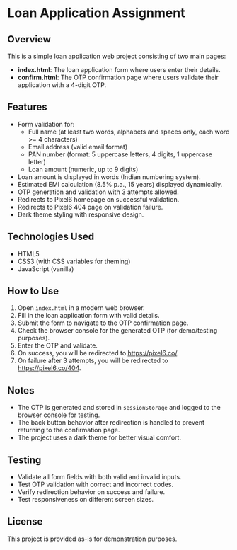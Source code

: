 # Loan Application Assignment

## Overview
This is a simple loan application web project consisting of two main pages:
- **index.html**: The loan application form where users enter their details.
- **confirm.html**: The OTP confirmation page where users validate their application with a 4-digit OTP.

## Features
- Form validation for:
  - Full name (at least two words, alphabets and spaces only, each word >= 4 characters)
  - Email address (valid email format)
  - PAN number (format: 5 uppercase letters, 4 digits, 1 uppercase letter)
  - Loan amount (numeric, up to 9 digits)
- Loan amount is displayed in words (Indian numbering system).
- Estimated EMI calculation (8.5% p.a., 15 years) displayed dynamically.
- OTP generation and validation with 3 attempts allowed.
- Redirects to Pixel6 homepage on successful validation.
- Redirects to Pixel6 404 page on validation failure.
- Dark theme styling with responsive design.

## Technologies Used
- HTML5
- CSS3 (with CSS variables for theming)
- JavaScript (vanilla)

## How to Use
1. Open `index.html` in a modern web browser.
2. Fill in the loan application form with valid details.
3. Submit the form to navigate to the OTP confirmation page.
4. Check the browser console for the generated OTP (for demo/testing purposes).
5. Enter the OTP and validate.
6. On success, you will be redirected to https://pixel6.co/.
7. On failure after 3 attempts, you will be redirected to https://pixel6.co/404.

## Notes
- The OTP is generated and stored in `sessionStorage` and logged to the browser console for testing.
- The back button behavior after redirection is handled to prevent returning to the confirmation page.
- The project uses a dark theme for better visual comfort.

## Testing
- Validate all form fields with both valid and invalid inputs.
- Test OTP validation with correct and incorrect codes.
- Verify redirection behavior on success and failure.
- Test responsiveness on different screen sizes.

## License
This project is provided as-is for demonstration purposes.
